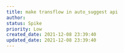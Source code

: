 ```yaml
---
title: make transflow in auto_suggest api
author: 
status: Spike
priority: Low
created_date: 2021-12-08 23:39:40
updated_date: 2021-12-08 23:39:40
---
```





